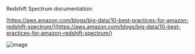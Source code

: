 Redshift Spectrum documentation:

 [https://aws.amazon.com/blogs/big-data/10-best-practices-for-amazon-redshift-spectrum/](https://aws.amazon.com/blogs/big-data/10-best-practices-for-amazon-redshift-spectrum/)
 
 ![image](https://user-images.githubusercontent.com/69973111/231188898-4ca9857b-53b8-4c07-8fd5-4bf3a51a3139.png)

